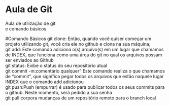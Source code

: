 # Aula de Git
Aula de utilização de git <br>
e comando básicos

#Comando Básicos
git clone: Então, quando você quiser começar um projeto utilizando git, você cria ele no github e clona na sua máquina; <br>
git add: Este comando adiciona o(s) arquivo(s) em um lugar que chamamos de INDEX, que funciona como uma área do git no qual os arquivos possam ser enviados ao Github <br>
git status: Exibe o status do seu repositório atual <br>
git commit -m:comentário qualquer" Este comando realiza o que chamamos de “commit”, que significa pegar todos os arquivos que estão naquele lugar INDEX que o comando add adicionou  <br>
git push:Push (empurrar) é usado para publicar todos os seus commits para o github. Neste momento, será pedido a sua senha <br>
git pull:corpora mudanças de um repositório remoto para o branch local <br>

